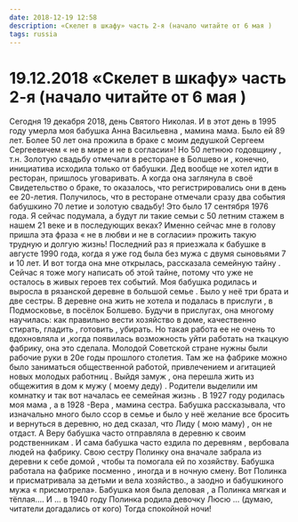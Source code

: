 ```yaml
---
date: 2018-12-19 12:58
description: «Скелет в шкафу» часть 2-я (начало читайте от 6 мая )
tags: russia
---
```

# 19.12.2018 «Скелет в шкафу» часть 2-я (начало читайте от 6 мая )

Сегодня 19 декабря 2018, день Святого Николая. И в этот день в 1995 году умерла моя бабушка Анна Васильевна , мамина мама.  Было ей 89 лет.   Более 50 лет она прожила в браке с моим дедушкой Сергеем Сергеевичем « не в мире и не в согласии»! Но 50 летнюю годовщину , т.н. Золотую свадьбу отмечали в ресторане в Болшево и , конечно, инициатива исходила только от бабушки. Дед вообще не хотел идти в ресторан, пришлось уговаривать.  А когда она заглянула в своё Свидетельство о браке, то оказалось, что регистрировались они в день ее 20-летия. Получилось, что в ресторане отмечали сразу два события  бабушкино 70 летие и золотую свадьбу! Это было 17 сентября 1976 года.    Я сейчас подумала, а будут ли такие семьи с 50 летним стажем в  нашем 21 веке и в последующих веках?  Именно сейчас мне в голову пришла эта фраза « не в любви и не в согласии» прожить такую трудную и долгую жизнь!         Последний раз я приезжала к бабушке в августе 1990 года, когда я уже год была без мужа с двумя сыновьями 7 и 10 лет.  И вот тогда она мне  открылась, рассказала семейную тайну .  Сейчас я тоже могу написать об этой тайне, потому что уже не осталось в живых героев тех событий.  Моя бабушка родилась и выросла в рязанской деревне в большой семье . Было у неё три брата и две сестры.  В деревне она жить не хотела и подалась в прислуги , в Подмосковье, в посёлок Болшево. Будучи в прислугах, она многому научилась: как правильно вести хозяйство в доме, качественно стирать, гладить , готовить , убирать. Но такая работа ее не очень то вдохновляла и ,когда появилась возможность уйти работать на ткацкую фабрику, она это сделала. Молодой Советской стране нужны были рабочие руки в 20е годы прошлого столетия. Там же на фабрике можно было заниматься общественной работой, привлечением и агитацией новых молодых работниц . Выйдя замуж , она перешла жить из общежития в дом к мужу ( моему деду) . Родители выделили им комнатку и так вот началась ее семейная жизнь . В 1927 году родилась моя мама , а в 1928 -Вера , мамина сестра. Бабушка рассказывала, что      изначально много было ссор в семье и было у неё желание все бросить и вернуться в деревню, но дед сказал, что Лиду ( мою маму) , он не отдаст. А Веру бабушка часто отправляла в деревню к своим родственникам . И  сама бабушка часто ездила по деревням , вербовала людей на фабрику. Свою сестру Полинку она  вначале забрала из деревни к себе домой , чтобы та помогала ей по хозяйству. Бабушка работала на фабрике посменно , иногда и в ночную смену. Вот Полинка и присматривала за детьми и вела хозяйство., а заодно и бабушкиного мужа « присмотрела». Бабушка моя была деловая , а Полинка мягкая и тёплая....  И ... в 1940 году  Полинка родила девочку  Люсю ...    (думаю, читатели догадались от кого)       Тогда спокойной ночи!
